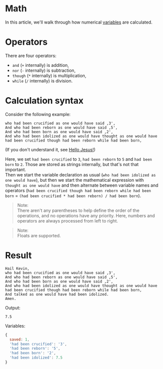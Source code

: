 # Math
In this article, we'll walk through how numerical [variables](variables.md) are calculated.

# Operators
There are four operators:
- `and` (`+` internally) is addition,
- `nor` (`-` internally) is subtraction,
- `though` (`*` internally) is multiplication,
- `while` (`/` internally) is division.

# Calculation syntax
Consider the following example:
```
who had been crucified as one would have said ,3',
And who had been reborn as one would have said ,5',
And who had been born as one would have said ,2',
And who had been idolized as one would have thought as one would have had been crucified though had been reborn while had been born,
```
(If you don't understand it, see [Hello Jesus!](hello-jesus.md))

Here, we set `had been crucified` to `3`, `had been reborn` to `5` and `had been born` to `2`. Those are stored as strings internally, but that's not that important.\
Then we start the variable declaration as usual (`who had been idolized as one would have`), but then we start the mathematical expression with `thought as one would have` and then alternate between variable names and operators (`had been crucified though had been reborn while had been born` = `(had been crucified * had been reborn) / had been born`).

> Note:\
> There aren't any parentheses to help define the order of the operations, and no operations have any priority. Here, numbers and operators are always processed from left to right.

> Note:\
> Floats are supported.

# Result
```
Hail Kevin,
who had been crucified as one would have said ,3',
And who had been reborn as one would have said ,5',
And who had been born as one would have said ,2',
And who had been idolized as one would have thought as one would have had been crucified though had been reborn while had been born,
And talked as one would have had been idolized.
Amen.
```
Output:
```
7.5
```
Variables:
```js
{
  saved: 1,
  'had been crucified': '3',
  'had been reborn': '5',
  'had been born': '2',
  'had been idolized': 7.5
}
```